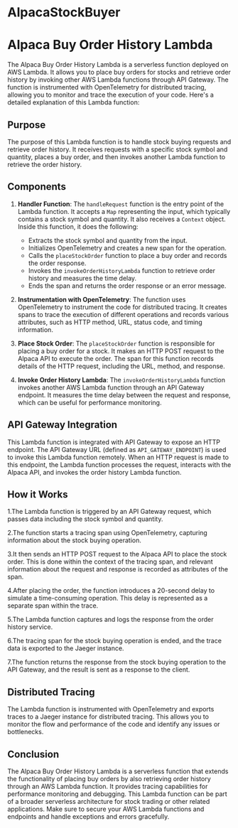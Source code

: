 # AlpacaStockBuyer
# Alpaca Buy Order History Lambda

The Alpaca Buy Order History Lambda is a serverless function deployed on AWS Lambda. It allows you to place buy orders for stocks and retrieve order history by invoking other AWS Lambda functions through API Gateway. The function is instrumented with OpenTelemetry for distributed tracing, allowing you to monitor and trace the execution of your code. Here's a detailed explanation of this Lambda function:

## Purpose

The purpose of this Lambda function is to handle stock buying requests and retrieve order history. It receives requests with a specific stock symbol and quantity, places a buy order, and then invokes another Lambda function to retrieve the order history.

## Components

1. **Handler Function**: The `handleRequest` function is the entry point of the Lambda function. It accepts a `Map` representing the input, which typically contains a stock symbol and quantity. It also receives a `Context` object. Inside this function, it does the following:

   - Extracts the stock symbol and quantity from the input.
   - Initializes OpenTelemetry and creates a new span for the operation.
   - Calls the `placeStockOrder` function to place a buy order and records the order response.
   - Invokes the `invokeOrderHistoryLambda` function to retrieve order history and measures the time delay.
   - Ends the span and returns the order response or an error message.

2. **Instrumentation with OpenTelemetry**: The function uses OpenTelemetry to instrument the code for distributed tracing. It creates spans to trace the execution of different operations and records various attributes, such as HTTP method, URL, status code, and timing information.

3. **Place Stock Order**: The `placeStockOrder` function is responsible for placing a buy order for a stock. It makes an HTTP POST request to the Alpaca API to execute the order. The span for this function records details of the HTTP request, including the URL, method, and response.

4. **Invoke Order History Lambda**: The `invokeOrderHistoryLambda` function invokes another AWS Lambda function through an API Gateway endpoint. It measures the time delay between the request and response, which can be useful for performance monitoring.

## API Gateway Integration

This Lambda function is integrated with API Gateway to expose an HTTP endpoint. The API Gateway URL (defined as `API_GATEWAY_ENDPOINT`) is used to invoke this Lambda function remotely. When an HTTP request is made to this endpoint, the Lambda function processes the request, interacts with the Alpaca API, and invokes the order history Lambda function.

## How it Works
1.The Lambda function is triggered by an API Gateway request, which passes data including the stock symbol and quantity.

2.The function starts a tracing span using OpenTelemetry, capturing information about the stock buying operation.

3.It then sends an HTTP POST request to the Alpaca API to place the stock order. This is done within the context of the tracing span, and relevant information about the request and response is recorded as attributes of the span.

4.After placing the order, the function introduces a 20-second delay to simulate a time-consuming operation. This delay is represented as a separate span within the trace.

5.The Lambda function captures and logs the response from the order history service.

6.The tracing span for the stock buying operation is ended, and the trace data is exported to the Jaeger instance.

7.The function returns the response from the stock buying operation to the API Gateway, and the result is sent as a response to the client.

## Distributed Tracing

The Lambda function is instrumented with OpenTelemetry and exports traces to a Jaeger instance for distributed tracing. This allows you to monitor the flow and performance of the code and identify any issues or bottlenecks.

## Conclusion

The Alpaca Buy Order History Lambda is a serverless function that extends the functionality of placing buy orders by also retrieving order history through an AWS Lambda function. It provides tracing capabilities for performance monitoring and debugging. This Lambda function can be part of a broader serverless architecture for stock trading or other related applications. Make sure to secure your AWS Lambda functions and endpoints and handle exceptions and errors gracefully.
